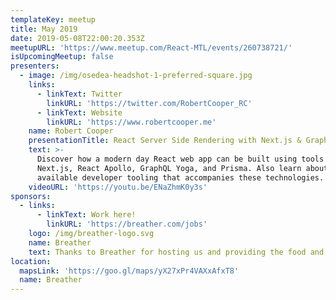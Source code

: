 ```yaml
---
templateKey: meetup
title: May 2019
date: 2019-05-08T22:00:20.353Z
meetupURL: 'https://www.meetup.com/React-MTL/events/260738721/'
isUpcomingMeetup: false
presenters:
  - image: /img/osedea-headshot-1-preferred-square.jpg
    links:
      - linkText: Twitter
        linkURL: 'https://twitter.com/RobertCooper_RC'
      - linkText: Website
        linkURL: 'https://www.robertcooper.me'
    name: Robert Cooper
    presentationTitle: React Server Side Rendering with Next.js & GraphQL
    text: >-
      Discover how a modern day React web app can be built using tools such as
      Next.js, React Apollo, GraphQL Yoga, and Prisma. Also learn about the
      available developer tooling that accompanies these technologies.
    videoURL: 'https://youtu.be/ENaZhmK0y3s'
sponsors:
  - links:
      - linkText: Work here!
        linkURL: 'https://breather.com/jobs'
    logo: /img/breather-logo.svg
    name: Breather
    text: Thanks to Breather for hosting us and providing the food and beverages!
location:
  mapsLink: 'https://goo.gl/maps/yX27xPr4VAXxAfxT8'
  name: Breather
---
```


